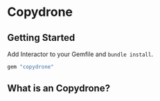 # Copydrone

## Getting Started

Add Interactor to your Gemfile and `bundle install`.

```ruby
gem "copydrone"
```

## What is an Copydrone?
